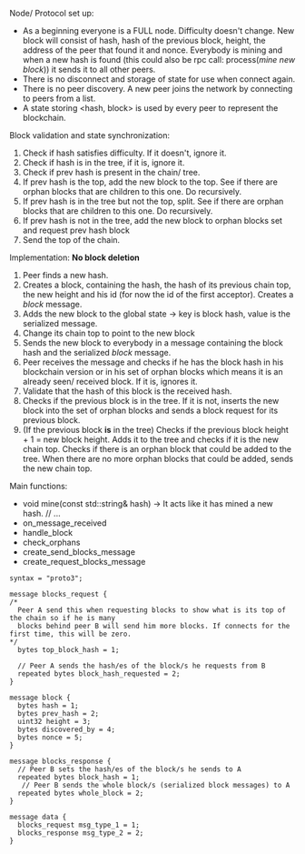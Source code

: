 Node/ Protocol set up:
  * As a beginning everyone is a FULL node. Difficulty doesn't change. New block will consist of
  hash, hash of the previous block, height, the address of the peer that found it and nonce.
  Everybody is mining and when a new hash is found (this could also be rpc call: process(*mine new
    block*)) it sends it to all other peers.
  * There is no disconnect and storage of state for use when connect again.
  * There is no peer discovery. A new peer joins the network by connecting to peers from a list.
  * A state storing <hash, block> is used by every peer to represent the blockchain.

Block validation and state synchronization:
 1. Check if hash satisfies difficulty. If it doesn't, ignore it.
 2. Check if hash is in the tree, if it is, ignore it.
 3. Check if prev hash is present in the chain/ tree.
  1. If prev hash is the top, add the new block to the top. See if there are orphan blocks that are
  children to this one. Do recursively.
  2. If prev hash is in the tree but not the top, split. See if there are orphan blocks that are
  children to this one. Do recursively.
  3. If prev hash is not in the tree, add the new block to orphan blocks set and request prev
  hash block
 4. Send the top of the chain.

Implementation:
  **No block deletion**
  1. Peer finds a new hash.
  2. Creates a block, containing the hash, the hash of its previous chain top, the new height and
  his id (for now the id of the first acceptor). Creates a *block* message.
  3. Adds the new block to the global state -> key is block hash, value is the serialized message.
  4. Change its chain top to point to the new block
  5. Sends the new block to everybody in a message containing the block hash and the serialized
  *block* message.
  6. Peer receives the message and checks if he has the block hash in his blockchain version or in
  his set of orphan blocks which means it is an already seen/ received block. If it is, ignores it.
  7. Validate that the hash of this block is the received hash.
  9. Checks if the previous block is in the tree. If it is not, inserts the new block into the
  set of orphan blocks and sends a block request for its previous block.
  10. (If the previous block **is** in the tree) Checks if the previous block height + 1 = new
  block height. Adds it to the tree and checks if it is the new chain top. Checks if there is an
  orphan block that could be added to the tree. When there are no more orphan blocks that could be
  added, sends the new chain top.


Main functions:
  * void mine(const std::string& hash) -> It acts like it has mined a new hash. // ...
  * on_message_received
  * handle_block
  * check_orphans
  * create_send_blocks_message
  * create_request_blocks_message

```
syntax = "proto3";

message blocks_request {
/*
  Peer A send this when requesting blocks to show what is its top of the chain so if he is many
  blocks behind peer B will send him more blocks. If connects for the first time, this will be zero.
*/
  bytes top_block_hash = 1;

  // Peer A sends the hash/es of the block/s he requests from B
  repeated bytes block_hash_requested = 2;
}

message block {
  bytes hash = 1;
  bytes prev_hash = 2;
  uint32 height = 3;
  bytes discovered_by = 4;
  bytes nonce = 5;
}

message blocks_response {
  // Peer B sets the hash/es of the block/s he sends to A
  repeated bytes block_hash = 1;
   // Peer B sends the whole block/s (serialized block messages) to A
  repeated bytes whole_block = 2;
}

message data {
  blocks_request msg_type_1 = 1;
  blocks_response msg_type_2 = 2;
}
```
